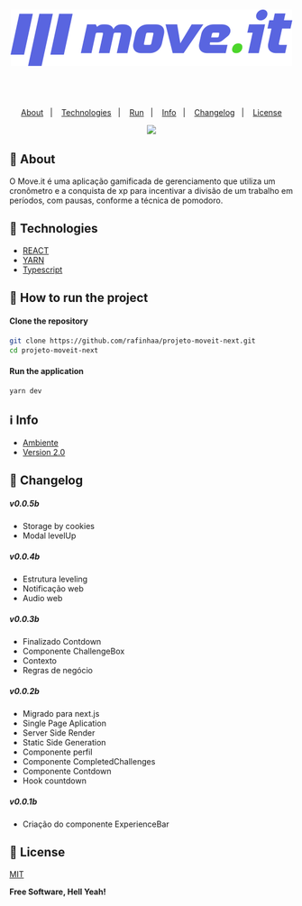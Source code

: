 <h4 align="center">
    <h1 align="center">
      <img alt="move.it" title="move.it" src="/public/logo-full.svg" />
    </h1>
    <br><br>
    <p align="center">
      <a href="#-about">About</a>&nbsp;&nbsp;&nbsp;|&nbsp;&nbsp;&nbsp;
      <a href="#-technologies">Technologies</a>&nbsp;&nbsp;&nbsp;|&nbsp;&nbsp;&nbsp;
      <a href="#-how-to-run-the-project">Run</a>&nbsp;&nbsp;&nbsp;|&nbsp;&nbsp;&nbsp;
      <a href="#-info">Info</a>&nbsp;&nbsp;&nbsp;|&nbsp;&nbsp;&nbsp;
      <a href="#-changelog">Changelog</a>&nbsp;&nbsp;&nbsp;|&nbsp;&nbsp;&nbsp;
      <a href="#-license">License</a>
  </p>
</h4>

<p align="center">
  <a href="https://rocketseat.com.br">
    <img src="https://i.imgur.com/1o7urkT.png">
  </a>
</p>

## 🔖 About
O Move.it é uma aplicação gamificada de gerenciamento que utiliza um cronômetro e a conquista de xp para incentivar a divisão de um trabalho em períodos, com pausas, conforme a técnica de pomodoro.

## 🚀 Technologies
- [REACT](https://reactjs.org/)
- [YARN](https://yarnpkg.com/)
- [Typescript](https://www.typescriptlang.org/)

## 🏁 How to run the project
#### Clone the repository
```bash
git clone https://github.com/rafinhaa/projeto-moveit-next.git
cd projeto-moveit-next
```

#### Run the application
```bash
yarn dev
```

## ℹ️ Info
- [Ambiente](https://www.notion.so/Configura-es-do-ambiente-React-76f2963a042f45b9b9b567a2795945b8)
- [Version 2.0](https://www.figma.com/file/QCNZO6CKnlJP7ASSNp67f8/Move.it-2.0-(Copy)?node-id=149854%3A100)

## 📄 Changelog
##### v0.0.5b
- Storage by cookies
- Modal levelUp

##### v0.0.4b
- Estrutura leveling
- Notificação web
- Audio web

##### v0.0.3b
- Finalizado Contdown
- Componente ChallengeBox
- Contexto
- Regras de negócio

##### v0.0.2b
- Migrado para next.js
- Single Page Aplication
- Server Side Render
- Static Side Generation
- Componente perfil
- Componente CompletedChallenges
- Componente Contdown
- Hook countdown 

##### v0.0.1b
- Criação do componente ExperienceBar

## 📝 License

[MIT](LICENSE.txt)

**Free Software, Hell Yeah!**